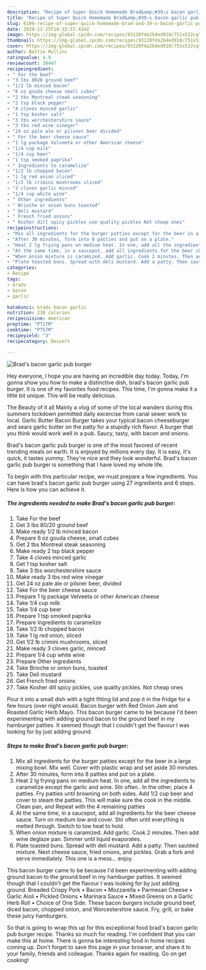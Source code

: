 ```yaml
---
description: "Recipe of Super Quick Homemade Brad&amp;#39;s bacon garlic pub burger"
title: "Recipe of Super Quick Homemade Brad&amp;#39;s bacon garlic pub burger"
slug: 6109-recipe-of-super-quick-homemade-brad-and-39-s-bacon-garlic-pub-burger
date: 2020-12-25T18:32:57.434Z
image: https://img-global.cpcdn.com/recipes/93120fda2b4ed910/751x532cq70/brads-bacon-garlic-pub-burger-recipe-main-photo.jpg
thumbnail: https://img-global.cpcdn.com/recipes/93120fda2b4ed910/751x532cq70/brads-bacon-garlic-pub-burger-recipe-main-photo.jpg
cover: https://img-global.cpcdn.com/recipes/93120fda2b4ed910/751x532cq70/brads-bacon-garlic-pub-burger-recipe-main-photo.jpg
author: Bettie Mullins
ratingvalue: 4.9
reviewcount: 38447
recipeingredient:
- " For the beef"
- "3 lbs 8020 ground beef"
- "1/2 lb minced bacon"
- "6 oz gouda cheese small cubes"
- "2 tbs Montreal steak seasoning"
- "2 tsp black pepper"
- "4 cloves minced garlic"
- "1 tsp kosher salt"
- "3 tbs worchestershire sauce"
- "3 tbs red wine vinegar"
- "24 oz pale ale or pilsner beer divided"
- " For the beer cheese sauce"
- "1 lg package Velveeta or other American cheese"
- "1/4 cup milk"
- "1/4 cup beer"
- "1 tsp smoked paprika"
- " Ingredients to caramelize"
- "1/2 lb chopped bacon"
- "1 lg red onion sliced"
- "1/2 lb crimini mushrooms sliced"
- "3 cloves garlic minced"
- "1/4 cup white wine"
- " Other ingredients"
- " Brioche or onion buns toasted"
- " Deli mustard"
- " French fried onions"
- " Kosher dill spicy pickles use quality pickles Not cheap ones"
recipeinstructions:
- "Mix all ingredients for the burger patties except for the beer in a large mixing bowl. Mix well. Cover with plastic wrap and set aside 30 minutes."
- "After 30 minutes, form into 8 patties and put on a plate."
- "Heat 2 lg frying pans on medium heat. In one, add all the ingredients to caramelize except the garlic and wine. Stir often.. In the other, place 4 patties. Fry patties until browning on both sides. Add 1/2 cup beer and cover to steam the patties. This will make sure the cook in the middle. Clean pan, and Repeat with the 4 remaining patties"
- "At the same time, in a saucepot, add all ingredients for the beer cheese sauce. Turn on medium low and cover. Stir often until everything is melted through. Switch to low heat to hold."
- "When onion mixture is caramized. Add garlic. Cook 2 minutes. Then add wine deglaze pan. Simmer until liquid evaporates."
- "Plate toasted buns. Spread with deli mustard. Add a patty. Then sautéed mixture. Next cheese sauce, fried onions, and pickles. Grab a fork and serve immediately. This one is a mess... enjoy."
categories:
- Recipe
tags:
- brads
- bacon
- garlic

katakunci: brads bacon garlic 
nutrition: 230 calories
recipecuisine: American
preptime: "PT27M"
cooktime: "PT57M"
recipeyield: "3"
recipecategory: Dessert

---
```



![Brad&#39;s bacon garlic pub burger](https://img-global.cpcdn.com/recipes/93120fda2b4ed910/751x532cq70/brads-bacon-garlic-pub-burger-recipe-main-photo.jpg)

Hey everyone, I hope you are having an incredible day today. Today, I'm gonna show you how to make a distinctive dish, brad&#39;s bacon garlic pub burger. It is one of my favorites food recipes. This time, I'm gonna make it a little bit unique. This will be really delicious.

The Beauty of it all Mainly a vlog of some of the local wanders during this summers lockdown permitted daily excercise from canal sewer work to local. Garlic Butter Bacon Burger takes your typical bacon cheeseburger and sears garlic butter on the patty for a stupidly rich flavor. A burger that you think would work well in a pub. Saucy, tasty, with bacon and onions.

Brad&#39;s bacon garlic pub burger is one of the most favored of recent trending meals on earth. It is enjoyed by millions every day. It is easy, it's quick, it tastes yummy. They're nice and they look wonderful. Brad&#39;s bacon garlic pub burger is something that I have loved my whole life.


To begin with this particular recipe, we must prepare a few ingredients. You can have brad&#39;s bacon garlic pub burger using 27 ingredients and 6 steps. Here is how you can achieve it.

<!--inarticleads1-->

##### The ingredients needed to make Brad&#39;s bacon garlic pub burger:

1. Take  For the beef
1. Get 3 lbs 80/20 ground beef
1. Make ready 1/2 lb minced bacon
1. Prepare 6 oz gouda cheese, small cubes
1. Get 2 tbs Montreal steak seasoning
1. Make ready 2 tsp black pepper
1. Take 4 cloves minced garlic
1. Get 1 tsp kosher salt
1. Take 3 tbs worchestershire sauce
1. Make ready 3 tbs red wine vinegar
1. Get 24 oz pale ale or pilsner beer, divided
1. Take  For the beer cheese sauce
1. Prepare 1 lg package Velveeta or other American cheese
1. Take 1/4 cup milk
1. Take 1/4 cup beer
1. Prepare 1 tsp smoked paprika
1. Prepare  Ingredients to caramelize
1. Take 1/2 lb chopped bacon
1. Take 1 lg red onion, sliced
1. Get 1/2 lb crimini mushrooms, sliced
1. Make ready 3 cloves garlic, minced
1. Prepare 1/4 cup white wine
1. Prepare  Other ingredients
1. Take  Brioche or onion buns, toasted
1. Take  Deli mustard
1. Get  French fried onions
1. Take  Kosher dill spicy pickles, use quality pickles. Not cheap ones


Pour it into a small dish with a tight fitting lid and pop it in the fridge for a few hours (over night would. Bacon burger with Red Onion Jam and Roasted Garlic Herb Mayo. This bacon burger came to be because I&#39;d been experimenting with adding ground bacon to the ground beef in my hamburger patties. It seemed though that I couldn&#39;t get the flavour I was looking for by just adding ground. 

<!--inarticleads2-->

##### Steps to make Brad&#39;s bacon garlic pub burger:

1. Mix all ingredients for the burger patties except for the beer in a large mixing bowl. Mix well. Cover with plastic wrap and set aside 30 minutes.
1. After 30 minutes, form into 8 patties and put on a plate.
1. Heat 2 lg frying pans on medium heat. In one, add all the ingredients to caramelize except the garlic and wine. Stir often.. In the other, place 4 patties. Fry patties until browning on both sides. Add 1/2 cup beer and cover to steam the patties. This will make sure the cook in the middle. Clean pan, and Repeat with the 4 remaining patties
1. At the same time, in a saucepot, add all ingredients for the beer cheese sauce. Turn on medium low and cover. Stir often until everything is melted through. Switch to low heat to hold.
1. When onion mixture is caramized. Add garlic. Cook 2 minutes. Then add wine deglaze pan. Simmer until liquid evaporates.
1. Plate toasted buns. Spread with deli mustard. Add a patty. Then sautéed mixture. Next cheese sauce, fried onions, and pickles. Grab a fork and serve immediately. This one is a mess... enjoy.


This bacon burger came to be because I&#39;d been experimenting with adding ground bacon to the ground beef in my hamburger patties. It seemed though that I couldn&#39;t get the flavour I was looking for by just adding ground. Breaded Crispy Pork • Bacon • Mozzarella • Parmesan Cheese • Garlic Aioli • Pickled Onions • Marinara Sauce • Mixed Greens on a Garlic Herb Roll • Choice of One Side. These bacon burgers include ground beef, diced bacon, chopped onion, and Worcestershire sauce. Fry, grill, or bake these juicy hamburgers. 

So that is going to wrap this up for this exceptional food brad&#39;s bacon garlic pub burger recipe. Thanks so much for reading. I'm confident that you can make this at home. There is gonna be interesting food in home recipes coming up. Don't forget to save this page in your browser, and share it to your family, friends and colleague. Thanks again for reading. Go on get cooking!
